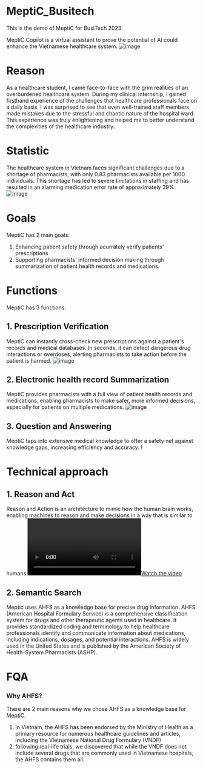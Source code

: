 # MeptiC_Busitech
This is the demo of MeptiC for BusiTech 2023

MeptiC Copilot is a virtual assistant to prove the potential of AI could enhance the Vietnamese healthcare system.
![image](https://user-images.githubusercontent.com/64120343/231550602-9eb14aa0-4273-4e2f-8b25-0623ef112f08.png)

# Reason
As a healthcare student, I came face-to-face with the grim realities of an overburdened healthcare system. During my clinical internship, I gained firsthand experience of the challenges that healthcare professionals face on a daily basis. I was surprised to see that even well-trained staff members made mistakes due to the stressful and chaotic nature of the hospital ward. This experience was truly enlightening and helped me to better understand the complexities of the healthcare industry.

# Statistic
The healthcare system in Vietnam faces significant challenges due to a shortage of pharmacists, with only 0.83 pharmacists available per 1000 individuals. This shortage has led to severe limitations in staffing and has resulted in an alarming medication error rate of approximately 39%.
![image](https://user-images.githubusercontent.com/64120343/231555161-1783575d-703d-4a1a-afab-a640ea8a53ba.png)


# Goals
MeptiC has 2 main goals:
1. Enhancing patient safety through acurrately verify patients' prescriptions
2. Supporting pharmacists' informed decision making through summarization of patient health records and medications.

# Functions
MeptiC has 3 functions:
## 1. Prescription Verification
MeptiC can instantly cross-check new prescriptions against a patient's records and medical databases.
In seconds, it can detect dangerous drug interactions or overdoses, alerting pharmacists to take action before the patient is harmed.
![image](https://user-images.githubusercontent.com/64120343/231552700-03636062-4c8c-4f25-a0ca-3adca8827634.png)

## 2. Electronic health record Summarization
MeptiC provides pharmacists with a full view of patient health records and medications, enabling pharmacists to make safer, more informed decisions, especially for patients on multiple medications.
![image](https://user-images.githubusercontent.com/64120343/231558649-d1ae98b2-8011-4ab7-9c23-b63e2b0f99ac.png)

## 3. Question and Answering
MeptiC taps into extensive medical knowledge to offer a safety net against knowledge gaps, increasing efficiency and accuracy.
!

# Technical approach
## 1. Reason and Act
Reason and Action is an architecture to mimic how the human brain works, enabling machines to reason and make decisions in a way that is similar to humans
[![Watch the video](https://github.com/hahuyhoang411/MeptiC_Busitech/blob/main/Material/ReActDemo.mp4)](https://github.com/hahuyhoang411/MeptiC_Busitech/blob/main/Material/ReActDemo.mp4)

## 2. Semantic Search
Meptic uses AHFS as a knowledge base for precise drug information.
AHFS (American Hospital Formulary Service) is a comprehensive classification system for drugs and other therapeutic agents used in healthcare. It provides standardized coding and terminology to help healthcare professionals identify and communicate information about medications, including indications, dosages, and potential interactions. AHFS is widely used in the United States and is published by the American Society of Health-System Pharmacists (ASHP).

# FQA
### Why AHFS?
There are 2 main reasons why we chose AHFS as a knowledge base for MeptiC.
1. In Vietnam, the AHFS has been endorsed by the Ministry of Health as a primary resource for numerous healthcare guidelines and articles, including the Vietnamese National Drug Formulary (VNDF)
2. following real-life trials, we discovered that while the VNDF does not include several drugs that are commonly used in Vietnamese hospitals, the AHFS contains them all.
